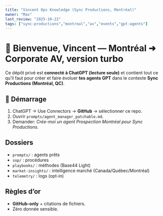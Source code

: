 ```yaml
---
title: "Vincent Ops Knowledge (Sync Productions, Montréal)"
owner: "Max"
last_review: "2025-10-22"
tags: ["sync-productions","montreal","av","events","gpt-agents"]
---
```

# 👋 Bienvenue, Vincent — Montréal ➜ Corporate AV, version turbo

Ce dépôt privé est **connecté à ChatGPT (lecture seule)** et contient tout ce qu’il faut pour créer et faire évoluer **tes agents GPT** dans le contexte **Sync Productions (Montréal, QC)**.

## 🚀 Démarrage
1. ChatGPT → Use Connectors → **GitHub** → sélectionner ce repo.
2. Ouvrir `prompts/agent_manager_patchable.md`.
3. Demander: *Crée-moi un agent Prospection Montréal pour Sync Productions*.

## Dossiers
- `prompts/` : agents prêts
- `sop/` : procédures
- `playbooks/` : méthodes (Base44 Light)
- `market-insights/` : intelligence marché (Canada/Québec/Montréal)
- `telemetry/` : logs (opt-in)

## Règles d’or
- **GitHub-only** + citations de fichiers.
- Zéro donnée sensible.
